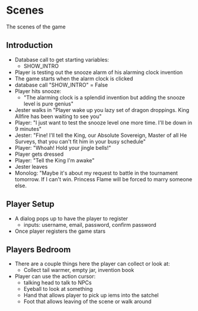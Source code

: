 # Scenes

The scenes of the game

## Introduction
- Database call to get starting variables:
    - SHOW_INTRO
- Player is testing out the snooze alarm of his alarming clock invention
- The game starts when the alarm clock is clicked
- database call "SHOW_INTRO" = False
- Player hits snooze:
    - "The alarming clock is a splendid invention but adding the snooze level is pure genius"
- Jester walks in "Player wake up you lazy set of dragon droppings. King Allfire has been waiting to see you"
- Player: "I just want to test the snooze level one more time. I'll be down in 9 minutes"
- Jester: "Fine! I'll tell the King, our Absolute Sovereign, Master of all He Surveys, that you can't fit him in your busy schedule"
- Player: "Whoah! Hold your jingle bells!"
- Player gets dressed
- Player: "Tell the King I'm awake"
- Jester leaves
- Monolog: "Maybe it's about my request to battle in the tournament tomorrow. If I can't win. Princess Flame will be forced to marry someone else.

## Player Setup
- A dialog pops up to have the player to register 
    - inputs: username, email, password, confirm password
- Once player registers the game stars

## Players Bedroom
- There are a couple things here the player can collect or look at:
    - Collect tail warmer, empty jar, invention book
- Player can use the action cursor:
    - talking head to talk to NPCs
    - Eyeball to look at something
    - Hand that allows player to pick up iems into the satchel
    - Foot that allows leaving of the scene or walk around
